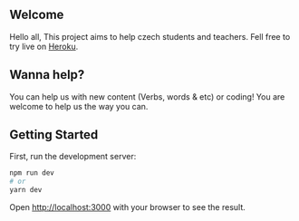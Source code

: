 ## Welcome

Hello all,
This project aims to help czech students and teachers.
Fell free to try live on [Heroku](https://czechthat.herokuapp.com/).

## Wanna help?

You can help us with new content (Verbs, words & etc) or coding! You are welcome to help us the way you can.

## Getting Started

First, run the development server:

```bash
npm run dev
# or
yarn dev
```

Open [http://localhost:3000](http://localhost:3000) with your browser to see the result.
